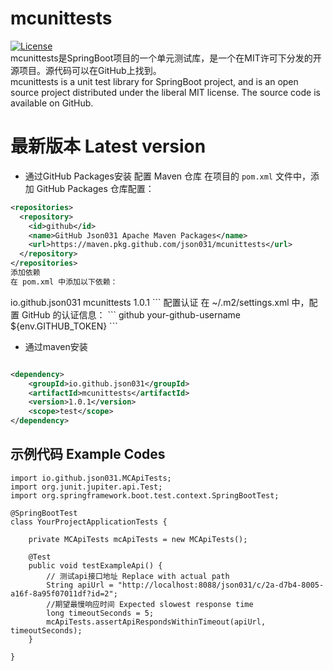 # mcunittests
[![License](https://img.shields.io/badge/license-MIT-brightgreen.svg)](https://github.com/Json031/mcunittests/blob/main/LICENSE)
<br>
mcunittests是SpringBoot项目的一个单元测试库，是一个在MIT许可下分发的开源项目。源代码可以在GitHub上找到。
<br>mcunittests is a unit test library for SpringBoot project, and is an open source project distributed under the liberal MIT license. The source code is available on GitHub.

# 最新版本 Latest version
* 通过GitHub Packages安装
 配置 Maven 仓库
在项目的 `pom.xml` 文件中，添加 GitHub Packages 仓库配置：

```xml
<repositories>
  <repository>
    <id>github</id>
    <name>GitHub Json031 Apache Maven Packages</name>
    <url>https://maven.pkg.github.com/json031/mcunittests</url>
  </repository>
</repositories>
添加依赖
在 pom.xml 中添加以下依赖：
```
<dependencies>
  <dependency>
    <groupId>io.github.json031</groupId>
    <artifactId>mcunittests</artifactId>
    <version>1.0.1</version>
  </dependency>
</dependencies>
```
配置认证
在 ~/.m2/settings.xml 中，配置 GitHub 的认证信息：
```
<servers>
  <server>
    <id>github</id>
    <username>your-github-username</username>
    <password>${env.GITHUB_TOKEN}</password>
  </server>
</servers>
```

* 通过maven安装
```xml

<dependency>
	<groupId>io.github.json031</groupId>
	<artifactId>mcunittests</artifactId>
	<version>1.0.1</version>
	<scope>test</scope>
</dependency>

```

## 示例代码 Example Codes
```
import io.github.json031.MCApiTests;
import org.junit.jupiter.api.Test;
import org.springframework.boot.test.context.SpringBootTest;

@SpringBootTest
class YourProjectApplicationTests {

	private MCApiTests mcApiTests = new MCApiTests();

	@Test
	public void testExampleApi() {
		// 测试api接口地址 Replace with actual path
		String apiUrl = "http://localhost:8088/json031/c/2a-d7b4-8005-a16f-8a95f07011df?id=2"; 
		//期望最慢响应时间 Expected slowest response time
		long timeoutSeconds = 5;
		mcApiTests.assertApiRespondsWithinTimeout(apiUrl, timeoutSeconds);
	}

}

```
